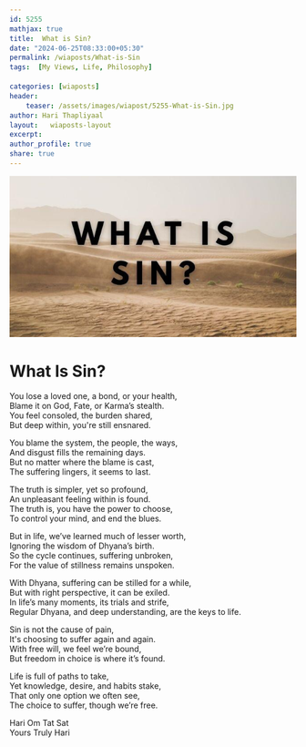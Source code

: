 ```yaml
---        
id: 5255 
mathjax: true        
title:  What is Sin?        
date: "2024-06-25T08:33:00+05:30"        
permalink: /wiaposts/What-is-Sin   
tags:  [My Views, Life, Philosophy]         
        
categories: [wiaposts] 
header:        
    teaser: /assets/images/wiapost/5255-What-is-Sin.jpg        
author: Hari Thapliyaal        
layout:   wiaposts-layout
excerpt:        
author_profile: true        
share: true        
---        
```

        
![What-is-Sin](/assets/images/wiapost/5255-What-is-Sin.jpg)                
		
# What Is Sin?   
   
You lose a loved one, a bond, or your health,   
Blame it on God, Fate, or Karma’s stealth.   
You feel consoled, the burden shared,   
But deep within, you're still ensnared.   
   
You blame the system, the people, the ways,   
And disgust fills the remaining days.   
But no matter where the blame is cast,   
The suffering lingers, it seems to last.   
   
The truth is simpler, yet so profound,   
An unpleasant feeling within is found.   
The truth is, you have the power to choose,   
To control your mind, and end the blues.   
   
But in life, we’ve learned much of lesser worth,   
Ignoring the wisdom of Dhyana’s birth.   
So the cycle continues, suffering unbroken,   
For the value of stillness remains unspoken.   
   
With Dhyana, suffering can be stilled for a while,   
But with right perspective, it can be exiled.   
In life’s many moments, its trials and strife,   
Regular Dhyana, and deep understanding, are the keys to life.   
   
Sin is not the cause of pain,   
It's choosing to suffer again and again.   
With free will, we feel we’re bound,   
But freedom in choice is where it’s found.   
   
Life is full of paths to take,   
Yet knowledge, desire, and habits stake,   
That only one option we often see,   
The choice to suffer, though we’re free.

   
Hari Om Tat Sat   
Yours Truly Hari 

 